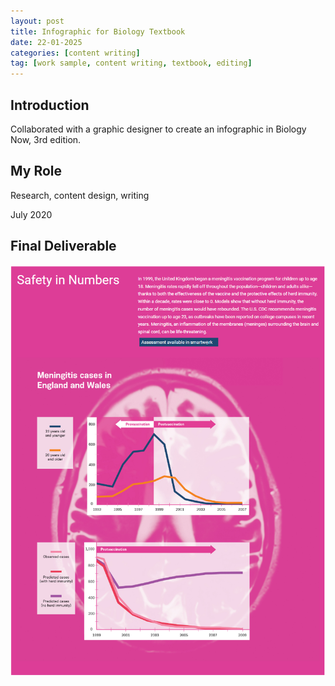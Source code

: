 ```yaml
---
layout: post
title: Infographic for Biology Textbook
date: 22-01-2025
categories: [content writing]
tag: [work sample, content writing, textbook, editing]
---
```


## Introduction
Collaborated with a graphic designer to create an infographic in Biology Now, 3rd edition.

## My Role
Research, content design, writing

July 2020

## Final Deliverable
![Infograhpic Screenshot](/imgs/bionowinfographic_ch2-evaluating_scientific_claims.png)
